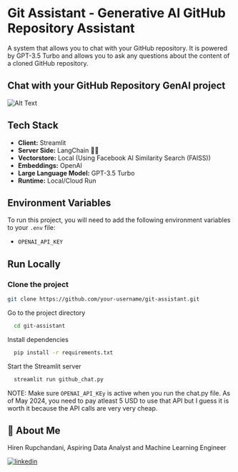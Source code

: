# Git Assistant - Generative AI GitHub Repository Assistant

A system that allows you to chat with your GitHub repository. It is powered by GPT-3.5 Turbo and allows you to ask any questions about the content of a cloned GitHub repository.

## Chat with your GitHub Repository GenAI project

![Alt Text](insert-your-image-link-here)

## Tech Stack

- **Client:** Streamlit
- **Server Side:** LangChain 🦜🔗
- **Vectorstore:** Local (Using Facebook AI Similarity Search (FAISS))
- **Embeddings:** OpenAI
- **Large Language Model:** GPT-3.5 Turbo
- **Runtime:** Local/Cloud Run

## Environment Variables

To run this project, you will need to add the following environment variables to your `.env` file:

- `OPENAI_API_KEY`

## Run Locally

### Clone the project

```bash
git clone https://github.com/your-username/git-assistant.git
```

Go to the project directory

```bash
  cd git-assistant
```

Install dependencies

```bash
  pip install -r requirements.txt
```

Start the Streamlit server

```bash
  streamlit run github_chat.py
```

NOTE: Make sure `OPENAI_API_KEy` is active when you run the chat.py file. As of May 2024, you need to pay atleast 5 USD to use that API but I guess it is worth it because the API calls are very very cheap.



## 🚀 About Me
Hiren Rupchandani, Aspiring Data Analyst and Machine Learning Engineer

[![linkedin](https://img.shields.io/badge/linkedin-0A66C2?style=for-the-badge&logo=linkedin&logoColor=white)](https://www.linkedin.com/in/hiren-rupchandani/) 
